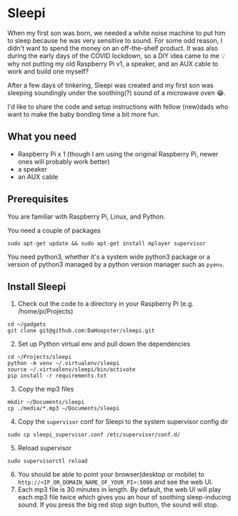 # Sleepi

When my first son was born, we needed a white noise machine to put him to sleep because he was very sensitive to sound. For some odd
reason, I didn't want to spend the money on an off-the-shelf product. It was also during the early days of the COVID lockdown, so a
DIY idea came to me 💡 why not putting my old Raspberry Pi v1, a speaker, and an AUX cable to work and build one myself?

After a few days of tinkering, Sleepi was created and my first son was sleeping soundingly under the soothing(?) sound of a microwave oven 😂.

I'd like to share the code and setup instructions with fellow (new)dads who want to make the baby bonding time a bit more fun.

## What you need

* Raspberry Pi x 1 (though I am using the original Raspberry Pi, newer ones will probably work better)
* a speaker
* an AUX cable

## Prerequisites

You are familiar with Raspberry Pi, Linux, and Python.

You need a couple of packages

```
sudo apt-get update && sudo apt-get install mplayer supervisor
```

You need python3, whether it's a system wide python3 package or a version of python3 managed by a python version manager such as `pyenv`.

## Install Sleepi

1. Check out the code to a directory in your Raspberry Pi (e.g. /home/pi/Projects)

```
cd ~/gadgets
git clone git@github.com:DaHoopster/sleepi.git
```

2. Set up Python virtual env and pull down the dependencies

```
cd ~/Projects/sleepi
python -m venv ~/.virtualenv/sleepi
source ~/.virtualenv/sleepi/bin/activate
pip install -r requirements.txt
```

3. Copy the mp3 files

```
mkdir ~/Documents/sleepi
cp ./media/*.mp3 ~/Documents/sleepi
```

4. Copy the `supervisor` conf for Sleepi to the system supervisor config dir

```
sudo cp sleepi_supervisor.conf /etc/supervisor/conf.d/
```

5. Reload supervisor

```
sudo supervisorctl reload
```

6. You should be able to point your browser(desktop or mobile) to `http://<IP_OR_DOMAIN_NAME_OF_YOUR_PI>:5000` and see the web UI.
7. Each mp3 file is 30 minutes in length. By default, the web UI will play each mp3 file twice which gives you an hour of soothing sleep-inducing
sound. If you press the big red stop sign button, the sound will stop.

